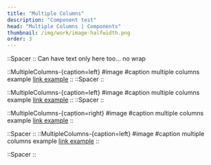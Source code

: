 ```yaml
---
title: "Multiple Columns"
description: "Component test"
head: "Multiple Columns | Components"
thumbnail: /img/work/image-halfwidth.png
order: 3
---
```

::Spacer
::
Can have text only here too... no wrap

::MultipleColumns-{caption=left}
#image
<display alt="project image" src="/img/half_size_169.png" width="2000" height="2250"> </display>
<display alt="project image" src="/img/half_size_169.png" width="2000" height="2250"></display>
<display alt="project image" src="/img/half_size_169.png" width="2000" height="2250"></display>
#caption
multiple columns example
[link example](https://google.com)
::
::Spacer
::

::MultipleColumns-{caption=left}
#image
<display alt="project image" src="/img/half_size_169.png" width="2000" height="2250"> </display>
<display alt="project image" src="/img/half_size_169.png" width="2000" height="2250"></display>
<display alt="project image" src="/img/half_size_169.png" width="2000" height="2250"></display>
<display alt="project image" src="/img/half_size_169.png" width="2000" height="2250"></display>
<display alt="project image" src="/img/half_size_169.png" width="2000" height="2250"></display>
#caption
multiple columns example
[link example](https://google.com)
::
::Spacer
::

::MultipleColumns-{caption=right}
#image
<display alt="project image" src="/img/half_size_169.png" width="2000" height="2250"> </display>
<display alt="project image" src="/img/half_size_169.png" width="2000" height="2250"></display>
#caption
multiple columns example
[link example](https://google.com)
::

::Spacer
::
::MultipleColumns-{caption=left}
#image
<display alt="project image" src="/img/half_size_169.png" width="2000" height="2250"> </display>
<display alt="project image" src="/img/half_size_169.png" width="2000" height="2250"></display>
#caption
multiple columns example
[link example](https://google.com)
::

::Spacer
::



  
